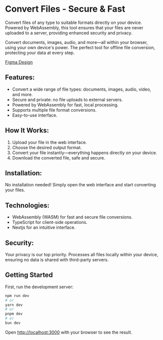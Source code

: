# Convert Files - Secure & Fast

Convert files of any type to suitable formats directly on your device. Powered by WebAssembly, this tool ensures that your files are never uploaded to a server, providing enhanced security and privacy.

Convert documents, images, audio, and more—all within your browser, using your own device's power. The perfect tool for offline file conversion, protecting your data at every step.

[Figma Design](https://www.figma.com/design/2hbLoZkue7gjlCQDG0EPOP/Convert-Files?node-id=1-2&t=UqQ6IuSSXE7DAty3-1)

## Features:
- Convert a wide range of file types: documents, images, audio, video, and more.
- Secure and private: no file uploads to external servers.
- Powered by WebAssembly for fast, local processing.
- Supports multiple file format conversions.
- Easy-to-use interface.

## How It Works:
1. Upload your file in the web interface.
2. Choose the desired output format.
3. Convert your file instantly—everything happens directly on your device.
4. Download the converted file, safe and secure.

## Installation:
No installation needed! Simply open the web interface and start converting your files.

## Technologies:
- WebAssembly (WASM) for fast and secure file conversions.
- TypeScript for client-side operations.
- Nextjs for an intuitive interface.

## Security:
Your privacy is our top priority. Processes all files locally within your device, ensuring no data is shared with third-party servers.


## Getting Started

First, run the development server:

```bash
npm run dev
# or
yarn dev
# or
pnpm dev
# or
bun dev
```

Open [http://localhost:3000](http://localhost:3000) with your browser to see the result.


